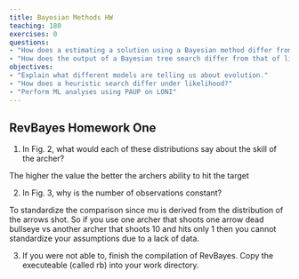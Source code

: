 ```yaml
---
title: Bayesian Methods HW
teaching: 180
exercises: 0
questions:
- "How does a estimating a solution using a Bayesian method differ from likelihood?"
- "How does the output of a Bayesian tree search differ from that of likelihood or parsimony?"
objectives:
- "Explain what different models are telling us about evolution."  
- "How does a heuristic search differ under likelihood?"
- "Perform ML analyses using PAUP on LONI" 
---
```


## RevBayes Homework One

1. In Fig. 2, what would each of these distributions say about the skill of the archer? 

The higher the value the better the archers ability to hit the target

2. In Fig. 3, why is the number of observations constant?

To standardize the comparison since mu is derived from the distribution of the arrows 
shot. So if you use one archer that shoots one arrow dead bullseye vs another archer that 
shoots 10 and hits only 1 then you cannot standardize your assumptions due to a lack of 
data. 

3. If you were not able to, finish the compilation of RevBayes. Copy the executeable (called rb) into your work directory.

